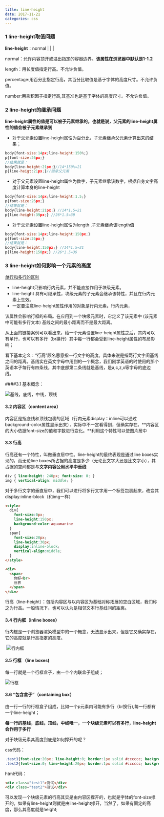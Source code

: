 ```yaml
---
title: line-height
date: 2017-11-21 
categories: css
---
```


### 1 line-height取值问题

**line-height**：normal | <length> | <percentage> | <number>

normal：允许内容顶开或溢出指定的容器边界。**该属性在浏览器中默认是1-1.2**

length：用长度值指定行高。不允许负值。

percentage:用百分比指定行高，其百分比取值是基于字体的高度尺寸。不允许负值。

number:用乘积因子指定行高,其基准也是基于字体的高度尺寸。不允许负值。

### 2 line-height的继承问题

**line-height属性的值是可以被子元素继承的，也就是说，父元素的line-height属性的值会被子元素继承到**

* 对于父元素设置line-height属性为百分比，子元素继承父元素计算出来的结果；

```javascript
body{font-size:14px;line-height:150%;}
p{font-size:26px;}
//结果就是：
body{line-height:21px;}//14*150%=21
p{line-heigt:21px;}//继承父元素 
```

* 对于父元素设置line-height属性为数字，子元素继承该数字，根据自身文字高度计算本身的line-height

```javascript
body{font-size:14px;line-height:1.5;}
p{font-size:26px;}
//结果就是：
body{line-height:21px;} //14*1.5=21 
p{line-height:39px;} //26*1.5=39

```

* 对于父元素设置line-height属性为length ,子元素继承该length值

```javascript
body{font-size:14px;line-height:150px;}
p{font-size:26px;}
//结果就是：
body{line-height:150px;} //14*1.5=21 
p{line-height:150px;} //26*1.5=39
```

### 3 line-height如何影响一个元素的高度

[单行和多行的区别](http://www.zhangxinxu.com/study/200911/line-height-text-v-center.html)

- line-height只影响行内元素，并不能直接作用于块级元素。
- line-height 具有可继承性，块级元素的子元素会继承该特性，并且在行内元素上生效。
- 一定要注意line-height属性作用的对象是行内元素，行内元素，

该属性会影响行框的布局。在应用到一个块级元素时，它定义了该元素中 (该元素中可能有多行文本) 基线之间的最小距离而不是最大距离。

从上面的链接案例可以看出来，给一个元素设置line-height属性之后，其内可以有单行，也可以有多行（br换行）其中每一行都会受到line-height属性的布局影响；

看下基本定义：“行高”顾名思意指一行文字的高度。具体来说是指两行文字间基线之间的距离。基线实在英文字母中用到的一个概念，我们刚学英语的时使用的那个英语本子每行有四条线，其中底部第二条线就是基线，是a,c,z,x等字母的底边线。

####3.1 基本概念：

![基线，底线，中线，顶线](../img/line1.jpg)

#### 3.2 内容区（content area）

内容区是指底线和顶线包裹的区域（行内元素display：inline可以通过background-color属性显示出来），实际中不一定看得到，但确实存在。**内容区的大小依据font-size的值和字数进行变化。**利用这个特性可以使图片居中

#### 3.3 行高

行高还有一个特性，叫做垂直居中性。line-height的最终表现是通过line boxes实现的，而无论line boxes所占据的高度是多少（无论比文字大还是比文字小），其占据的空间都是与**文字内容公用水平中垂线**

```css
div { line-height: 240px; font-size: 0; }
img { vertical-align: middle; }
```

对于多行文字的垂直居中，我们可以进行将多行文字用一个标签包裹起来，改变其display:inline-block（和img一样）

```html
<style>
  div{
    font-size:0px;
    line-height:150px;
    background-color:aquamarine
  }
  span{
    font-size:20px;
    line-height:30px;
    display:inline-block;
    vertical-align:middle;
  }
</style>

<div>
  <span>
    你好<br>
    世界
  </span>
</div>
```

行高（line-height）：包括内容区与以内容区为基础对称拓展的空白区域，我们称之为行高。一般情况下，也可以认为是相邻文本行基线间的距离。

#### 3.4 行内框（inline boxes）

行内框是一个浏览器渲染模型中的一个概念，无法显示出来，但是它又确实存在，它的高度就是行高指定的高度。

​	![行内框](../img/line2.gif)

#### 3.5 行框 （line boxes)

每一行就是一个行框盒子，由一个个内联盒子组成；

![行框](../img/line3.gif)

#### 3.6 “包含盒子”（containing box）

由一行一行的行框盒子组成，比如一个p元素内可能有多行（br换行),每一行都有一个line-height；

**每一行的基线，底线，顶线，中线唯一，一个块级元素可以有多行，line-height会作用于多行**

对于块级元素其高度到底是如何撑开的呢？

css代码：

```css	
.test1{font-size:20px; line-height:0; border:1px solid #cccccc; background:#eeeeee;}
.test2{font-size:0; line-height:20px; border:1px solid #cccccc; background:#eeeeee;}
```

html代码：

```html
<div class="test1">测试</div>
<div class="test2">测试</div>
```

可以发现一个块级元素的行高其实是由内容区撑开的，也就是字体的font-size撑开的，如果有line-height则就是由line-height撑开，当然了，如果有固定的高度，那么其高度就是height;